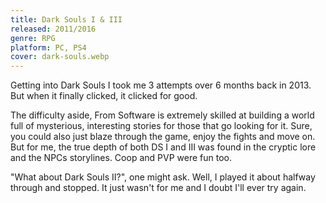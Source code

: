 ```yaml
---
title: Dark Souls I & III
released: 2011/2016
genre: RPG
platform: PC, PS4
cover: dark-souls.webp
---
```


Getting into Dark Souls I took me 3 attempts over 6 months back in 2013. But when it finally clicked, it clicked for good.

The difficulty aside, From Software is extremely skilled at building a world full of mysterious, interesting stories for those that go looking for it. Sure, you could also just blaze through the game, enjoy the fights and move on. But for me, the true depth of both DS I and III was found in the cryptic lore and the NPCs storylines. Coop and PVP were fun too.

"What about Dark Souls II?", one might ask. Well, I played it about halfway through and stopped. It just wasn't for me and I doubt I'll ever try again.
